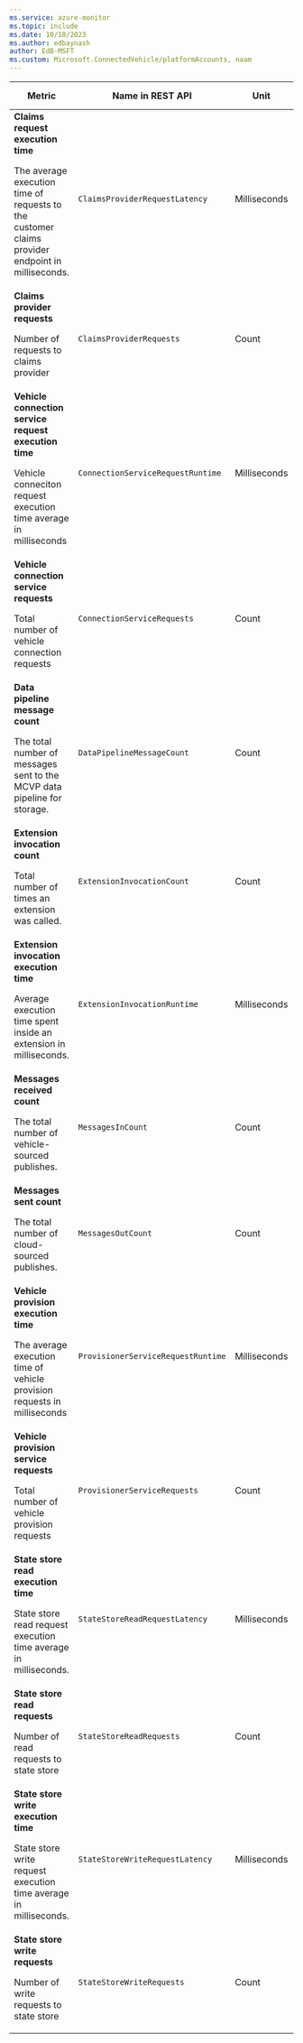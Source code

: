 ```yaml
---
ms.service: azure-monitor
ms.topic: include
ms.date: 10/18/2023
ms.author: edbaynash
author: EdB-MSFT
ms.custom: Microsoft.ConnectedVehicle/platformAccounts, naam
---
```

<!--
NOTE:  This content is automatically generated using API calls to Azure. 
Any edits made on these files will be overwritten in the next run of the script. 
There is no benefit in editing these files directly.  
-->
  
  
|Metric|Name in REST API|Unit|Aggregation|Dimensions|Time Grains|DS Export|
|---|---|---|---|---|---|---|
|**Claims request execution time**<p><p>The average execution time of requests to the customer claims provider endpoint in milliseconds. |`ClaimsProviderRequestLatency` |Milliseconds |Average |`IsSuccessful`, `FailureCategory`|PT1M |Yes|
|**Claims provider requests**<p><p>Number of requests to claims provider |`ClaimsProviderRequests` |Count |Total |`IsSuccessful`, `FailureCategory`|PT1M |Yes|
|**Vehicle connection service request execution time**<p><p>Vehicle conneciton request execution time average in milliseconds |`ConnectionServiceRequestRuntime` |Milliseconds |Average |`IsSuccessful`, `FailureCategory`|PT1M |Yes|
|**Vehicle connection service requests**<p><p>Total number of vehicle connection requests |`ConnectionServiceRequests` |Count |Total |`IsSuccessful`, `FailureCategory`|PT1M |Yes|
|**Data pipeline message count**<p><p>The total number of messages sent to the MCVP data pipeline for storage. |`DataPipelineMessageCount` |Count |Total |`IsSuccessful`, `FailureCategory`|PT1M |Yes|
|**Extension invocation count**<p><p>Total number of times an extension was called. |`ExtensionInvocationCount` |Count |Total |`ExtensionName`, `IsSuccessful`, `FailureCategory`|PT1M |Yes|
|**Extension invocation execution time**<p><p>Average execution time spent inside an extension in milliseconds. |`ExtensionInvocationRuntime` |Milliseconds |Average |`ExtensionName`, `IsSuccessful`, `FailureCategory`|PT1M |Yes|
|**Messages received count**<p><p>The total number of vehicle-sourced publishes. |`MessagesInCount` |Count |Total |`IsSuccessful`, `FailureCategory`|PT1M |Yes|
|**Messages sent count**<p><p>The total number of cloud-sourced publishes. |`MessagesOutCount` |Count |Total |`IsSuccessful`, `FailureCategory`|PT1M |Yes|
|**Vehicle provision execution time**<p><p>The average execution time of vehicle provision requests in milliseconds |`ProvisionerServiceRequestRuntime` |Milliseconds |Average |`IsSuccessful`, `FailureCategory`|PT1M |Yes|
|**Vehicle provision service requests**<p><p>Total number of vehicle provision requests |`ProvisionerServiceRequests` |Count |Total |`IsSuccessful`, `FailureCategory`|PT1M |Yes|
|**State store read execution time**<p><p>State store read request execution time average in milliseconds. |`StateStoreReadRequestLatency` |Milliseconds |Average |`ExtensionName`, `IsSuccessful`, `FailureCategory`|PT1M |Yes|
|**State store read requests**<p><p>Number of read requests to state store |`StateStoreReadRequests` |Count |Total |`ExtensionName`, `IsSuccessful`, `FailureCategory`|PT1M |Yes|
|**State store write execution time**<p><p>State store write request execution time average in milliseconds. |`StateStoreWriteRequestLatency` |Milliseconds |Average |`ExtensionName`, `IsSuccessful`, `FailureCategory`|PT1M |Yes|
|**State store write requests**<p><p>Number of write requests to state store |`StateStoreWriteRequests` |Count |Total |`ExtensionName`, `IsSuccessful`, `FailureCategory`|PT1M |Yes|